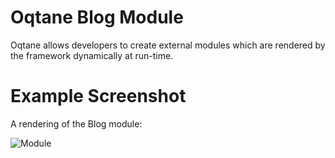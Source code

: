 # Oqtane Blog Module

Oqtane allows developers to create external modules which are rendered by the framework dynamically at run-time.

# Example Screenshot

A rendering of the Blog module:

![Module](https://github.com/oqtane/oqtane.blogs/blob/master/screenshot1.png?raw=true "Module")
